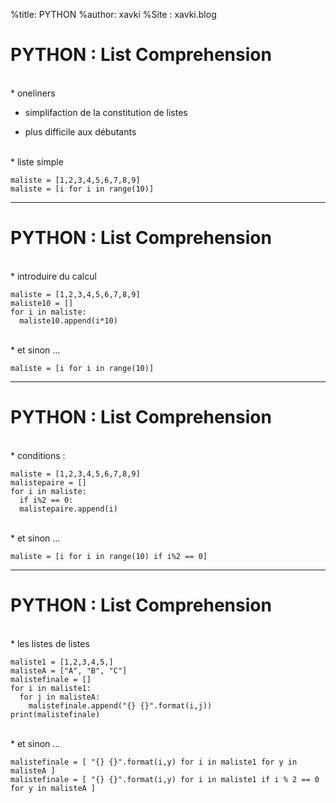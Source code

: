 %title: PYTHON
%author: xavki
%Site : xavki.blog


# PYTHON : List Comprehension

<br>
* oneliners

* simplifaction de la constitution de listes

* plus difficile aux débutants

<br>
* liste simple

```
maliste = [1,2,3,4,5,6,7,8,9]
maliste = [i for i in range(10)]
```

---------------------------------------------------------------------------


# PYTHON : List Comprehension



<br>
* introduire du calcul

```
maliste = [1,2,3,4,5,6,7,8,9]
maliste10 = []
for i in maliste:
  maliste10.append(i*10)
```

<br>
* et sinon ...

```
maliste = [i for i in range(10)]
```

-------------------------------------------------------------------------


# PYTHON : List Comprehension



<br>
* conditions :

```
maliste = [1,2,3,4,5,6,7,8,9]
malistepaire = []
for i in maliste:
  if i%2 == 0:
  malistepaire.append(i)
```

<br>
* et sinon ...

```
maliste = [i for i in range(10) if i%2 == 0]
```


-------------------------------------------------------------------------


# PYTHON : List Comprehension



<br>
* les listes de listes

```
maliste1 = [1,2,3,4,5,]
malisteA = ["A", "B", "C"]
malistefinale = []
for i in maliste1:
  for j in malisteA:
    malistefinale.append("{} {}".format(i,j))
print(malistefinale)
```

<br>
* et sinon ...

```
malistefinale = [ "{} {}".format(i,y) for i in maliste1 for y in malisteA ]
malistefinale = [ "{} {}".format(i,y) for i in maliste1 if i % 2 == 0 for y in malisteA ]
```

